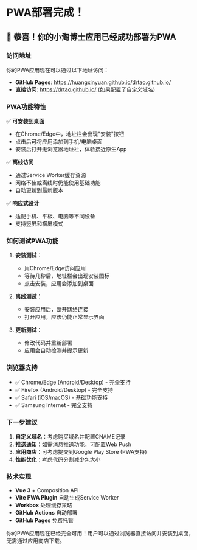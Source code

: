 # PWA部署完成！

## 🎉 恭喜！你的小淘博士应用已经成功部署为PWA

### 访问地址
你的PWA应用现在可以通过以下地址访问：
- **GitHub Pages**: https://huangxinyuan.github.io/drtao.github.io/
- **直接访问**: https://drtao.github.io/ (如果配置了自定义域名)

### PWA功能特性

✅ **可安装到桌面**
- 在Chrome/Edge中，地址栏会出现"安装"按钮
- 点击后可将应用添加到手机/电脑桌面
- 安装后打开无浏览器地址栏，体验接近原生App

✅ **离线访问**
- 通过Service Worker缓存资源
- 网络不佳或离线时仍能使用基础功能
- 自动更新到最新版本

✅ **响应式设计**
- 适配手机、平板、电脑等不同设备
- 支持竖屏和横屏模式

### 如何测试PWA功能

1. **安装测试**：
   - 用Chrome/Edge访问应用
   - 等待几秒后，地址栏会出现安装图标
   - 点击安装，应用会添加到桌面

2. **离线测试**：
   - 安装应用后，断开网络连接
   - 打开应用，应该仍能正常显示界面

3. **更新测试**：
   - 修改代码并重新部署
   - 应用会自动检测并提示更新

### 浏览器支持

- ✅ Chrome/Edge (Android/Desktop) - 完全支持
- ✅ Firefox (Android/Desktop) - 完全支持
- ✅ Safari (iOS/macOS) - 基础功能支持
- ✅ Samsung Internet - 完全支持

### 下一步建议

1. **自定义域名**：考虑购买域名并配置CNAME记录
2. **推送通知**：如需消息推送功能，可配置Web Push
3. **应用商店**：可考虑提交到Google Play Store (PWA支持)
4. **性能优化**：考虑代码分割减少包大小

### 技术实现

- **Vue 3** + Composition API
- **Vite PWA Plugin** 自动生成Service Worker
- **Workbox** 处理缓存策略
- **GitHub Actions** 自动部署
- **GitHub Pages** 免费托管

你的PWA应用现在已经完全可用！用户可以通过浏览器直接访问并安装到桌面，无需通过应用商店下载。
